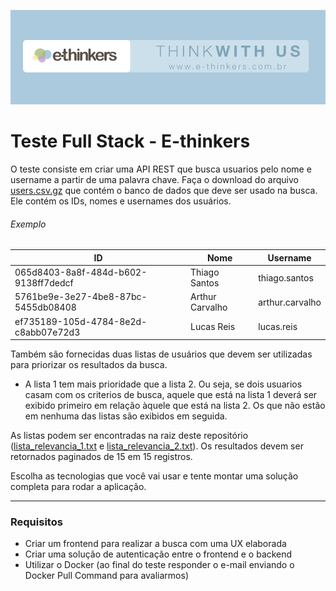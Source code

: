 ![ethinkers](./images/top-ethinkers.jpg)

# Teste Full Stack - E-thinkers

O teste consiste em criar uma API REST que busca usuarios pelo nome e username a partir de uma palavra chave. 
Faça o download do arquivo [users.csv.gz](https://s3.amazonaws.com/ethinkers-teste/users.csv.gz) que contém o banco de dados que deve ser usado na busca. 
Ele contém os IDs, nomes e usernames dos usuários.

###### Exemplo
| ID                                   | Nome              | Username             |
|--------------------------------------|-------------------|----------------------|
| 065d8403-8a8f-484d-b602-9138ff7dedcf | Thiago Santos     | thiago.santos        |
| 5761be9e-3e27-4be8-87bc-5455db08408  | Arthur Carvalho   | arthur.carvalho      |
| ef735189-105d-4784-8e2d-c8abb07e72d3 | Lucas Reis   	   | lucas.reis           |



Também são fornecidas duas listas de usuários que devem ser utilizadas para priorizar os resultados da busca. 
 - A lista 1 tem mais prioridade que a lista 2. Ou seja, se dois usuarios casam com os criterios de busca, aquele que está na lista 1 deverá ser exibido primeiro em relação àquele que está na lista 2. Os que não estão em nenhuma das listas são exibidos em seguida.

As listas podem ser encontradas na raiz deste repositório ([lista_relevancia_1.txt](lista_relevancia_1.txt) e [lista_relevancia_2.txt](lista_relevancia_2.txt)).
Os resultados devem ser retornados paginados de 15 em 15 registros.

Escolha as tecnologias que você vai usar e tente montar uma solução completa para rodar a aplicação.

-----

### Requisitos

- Criar um frontend para realizar a busca com uma UX elaborada
- Criar uma solução de autenticação entre o frontend e o backend
- Utilizar o Docker (ao final do teste responder o e-mail enviando o Docker Pull Command para avaliarmos)
